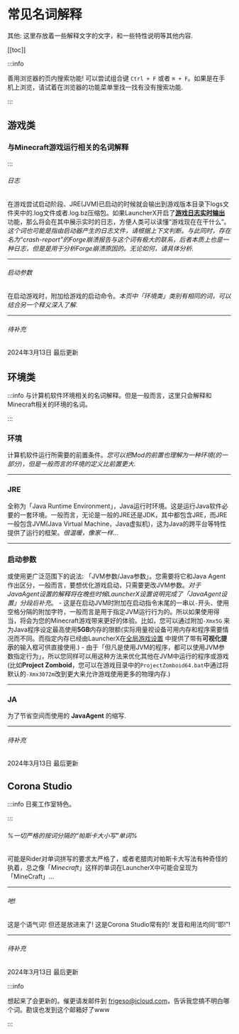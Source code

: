 # 常见名词解释

其他: 这里存放着一些解释文字的文字，和一些特性说明等其他内容.

[[toc]]

:::info

善用浏览器的页内搜索功能! 可以尝试组合键 `Ctrl + F` 或者 ` ⌘ + F `。如果是在手机上浏览，请试着在浏览器的功能菜单里找一找有没有搜索功能.

:::

## 游戏类

### 与Minecraft游戏运行相关的名词解释 

:::

###### 日志

在游戏尝试启动阶段、JRE(JVM)已启动的时候就会输出到游戏版本目录下logs文件夹中的.log文件或者.log.bz压缩包。如果LauncherX开启了[**游戏日志实时输出**](/zhCN/lxguide/features/log-window)功能，那么将会在其中展示实时的日志，方便人类可以读懂“游戏现在在干什么”。*这个词也可能是指由启动器产生的日志文件，请根据上下文判断。与此同时，存在名为“crash-report”的Forge崩溃报告与这个词有极大的联系，后者本质上也是一种日志，但是是用于分析Forge崩溃原因的。无论如何，请具体分析*.

----

###### 启动参数

在启动游戏时，附加给游戏的启动命令。*本页中「环境类」类别有相同的词，可以结合另一个释义深入了解*.

----

###### 待补充

2024年3月13日 最后更新





## 环境类

:::info 与计算机软件环境相关的名词解释。但是一般而言，这里只会解释和Minecraft相关的环境的名词。

:::

### 环境

计算机软件运行所需要的前置条件。*您可以把Mod的前置也理解为一种环境(的一部分)，但是一般而言的环境的定义比前置更大*.

---

### JRE

全称为「Java Runtime Environment」，Java运行时环境。这是运行Java软件必要的一套环境。一般而言，无论是一般的JRE还是JDK，其中都包含JRE，而JRE一般包含JVM(Java Virtual Machine，Java虚拟机)，这为Java的跨平台等特性提供了运行的框架。*很温暖，像家一样*…

---

### 启动参数

或使用更广泛范围下的说法: 「JVM参数/Java参数」。您需要将它和Java Agent作出区分，一般而言，要想优化游戏启动，只需要更改JVM参数。*对于JavaAgent设置的解释将在晚些时候LauncherX设置说明完成了「JavaAgent设置」分段后补充*。  -  这是在启动JVM时附加在启动指令末尾的一串以`-`开头、使用空格分隔的附加字符，一般而言是用于指定JVM运行行为的。所以如果使用得当，将会为您的Minecraft游戏带来更好的体验。比如，您可以通过附加`-Xmx5G` 来为Java程序设定最高使用**5GB**内存的限额(实际用量视设备可用内存和程序需要情况而不同。而指定内存已经由LauncherX在[全局游戏设置](/zhCN/lxguide/settings/item/global) 中提供了带有**可视化提示**的输入框可供直接使用.)  -  由于「但凡是使用JVM的程序，都可以使用JVM参数指定行为」，所以您同样可以用这种方法来优化其他在JVM中运行的程序或游戏(比如**Project Zomboid**，您可以在游戏目录中的`ProjectZomboid64.bat`中通过将默认的`-Xmx3072m`改到更大来允许游戏使用更多的物理内存.)

---

### JA

为了节省空间而使用的 **JavaAgent** 的缩写.

---

###### 待补充

2024年3月13日 最后更新





## Corona Studio

:::info 日冕工作室特色。

::: 

###### %*一切严格的按词分隔的“帕斯卡大小写”单词*%

可能是Rider对单词拼写的要求太严格了，或者老腊肉对帕斯卡大写法有种奇怪的执着，总之像「*Minecraft*」这样的单词在LauncherX中可能会呈现为「MineCraft」…

---

###### 吔!

这是个语气词! 但还是放进来了! 这是Corona Studio常有的! 发音和用法均同“耶!”!

---

###### 待补充

2024年3月13日 最后更新





:::info

想起来了会更新的。催更请发邮件到 [frigeso@icloud.com](mailto:frigeso@icloud.com)，告诉我您搞不明白哪个词。勘误也发到这个邮箱好了www

:::